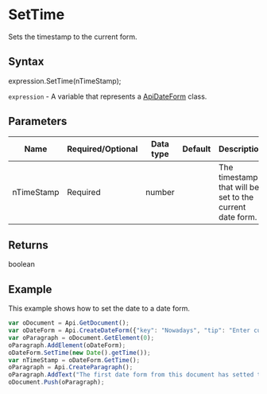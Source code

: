 # SetTime

Sets the timestamp to the current form.

## Syntax

expression.SetTime(nTimeStamp);

`expression` - A variable that represents a [ApiDateForm](../ApiDateForm.md) class.

## Parameters

| **Name** | **Required/Optional** | **Data type** | **Default** | **Description** |
| ------------- | ------------- | ------------- | ------------- | ------------- |
| nTimeStamp | Required | number |  | The timestamp that will be set to the current date form. |

## Returns

boolean

## Example

This example shows how to set the date to a date form.

```javascript
var oDocument = Api.GetDocument();
var oDateForm = Api.CreateDateForm({"key": "Nowadays", "tip": "Enter current date", "required": true, "placeholder": "Your date here", "format": "mm.dd.yyyy", "lang": "en-US"});
var oParagraph = oDocument.GetElement(0);
oParagraph.AddElement(oDateForm);
oDateForm.SetTime(new Date().getTime());
var nTimeStamp = oDateForm.GetTime();
oParagraph = Api.CreateParagraph();
oParagraph.AddText("The first date form from this document has setted time: " + new Date(nTimeStamp));
oDocument.Push(oParagraph);
```
